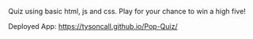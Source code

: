 Quiz using basic html, js and css. Play for your chance to win a high five!

Deployed App: https://tysoncall.github.io/Pop-Quiz/